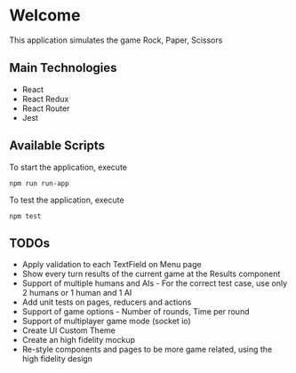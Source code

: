 # Welcome

This application simulates the game Rock, Paper, Scissors

## Main Technologies
- React
- React Redux
- React Router
- Jest

## Available Scripts

To start the application, execute
```
npm run run-app
```

To test the application, execute
```
npm test
```

## TODOs
- Apply validation to each TextField on Menu page
- Show every turn results of the current game at the Results component
- Support of multiple humans and AIs - For the correct test case, use only 2 humans or 1 human and 1 AI
- Add unit tests on pages, reducers and actions
- Support of game options - Number of rounds, Time per round
- Support of multiplayer game mode (socket io)
- Create UI Custom Theme
- Create an high fidelity mockup
- Re-style components and pages to be more game related, using the high fidelity design